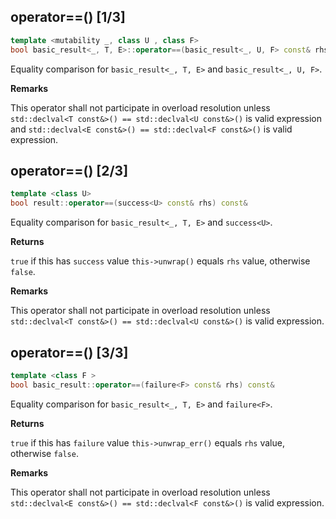 ## operator==() [1/3]

```cpp
template <mutability _, class U , class F>
bool basic_result<_, T, E>::operator==(basic_result<_, U, F> const& rhs) const& ;
```

Equality comparison for `basic_result<_, T, E>` and `basic_result<_, U, F>`.

**Remarks**

This operator shall not participate in overload resolution unless `std::declval<T const&>() == std::declval<U const&>()` is valid expression and `std::declval<E const&>() == std::declval<F const&>()` is valid expression.

## operator==() [2/3]

```cpp
template <class U>
bool result::operator==(success<U> const& rhs) const&
```

Equality comparison for `basic_result<_, T, E>` and `success<U>`.

**Returns**

`true` if this has `success` value `this->unwrap()` equals `rhs` value, otherwise `false`.

**Remarks**

This operator shall not participate in overload resolution unless `std::declval<T const&>() == std::declval<U const&>()` is valid expression.


## operator==() [3/3]

```cpp
template <class F >
bool basic_result::operator==(failure<F> const& rhs) const&
```

Equality comparison for `basic_result<_, T, E>` and `failure<F>`.

**Returns**

`true` if this has `failure` value `this->unwrap_err()` equals `rhs` value, otherwise `false`.

**Remarks**

This operator shall not participate in overload resolution unless `std::declval<E const&>() == std::declval<F const&>()` is valid expression.

